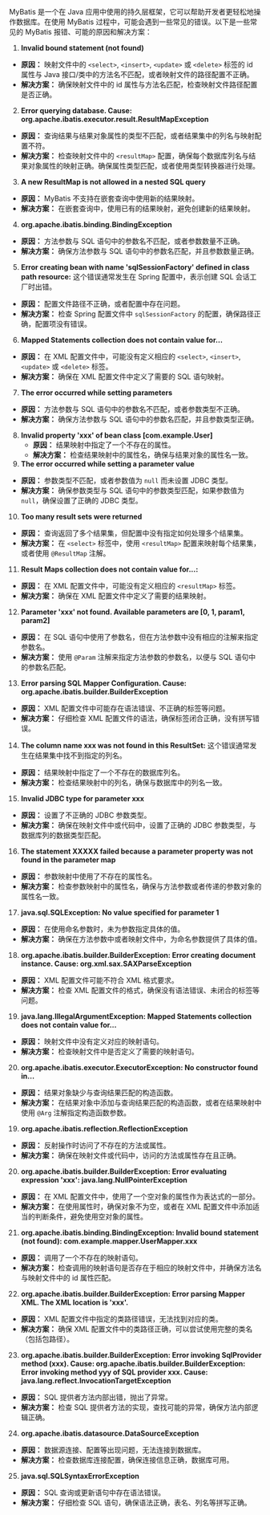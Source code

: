 MyBatis 是一个在 Java 应用中使用的持久层框架，它可以帮助开发者更轻松地操作数据库。在使用 MyBatis 过程中，可能会遇到一些常见的错误。以下是一些常见的 MyBatis 报错、可能的原因和解决方案：

1.  **Invalid bound statement (not found)**
   - **原因：** 映射文件中的 `<select>`, `<insert>`, `<update>` 或 `<delete>` 标签的 id 属性与 Java 接口/类中的方法名不匹配，或者映射文件的路径配置不正确。
   - **解决方案：** 确保映射文件中的 id 属性与方法名匹配，检查映射文件路径配置是否正确。
2.  **Error querying database. Cause: org.apache.ibatis.executor.result.ResultMapException**
   - **原因：** 查询结果与结果对象属性的类型不匹配，或者结果集中的列名与映射配置不符。
   - **解决方案：** 检查映射文件中的 `<resultMap>` 配置，确保每个数据库列名与结果对象属性的映射正确。确保属性类型匹配，或者使用类型转换器进行处理。
3.  **A new ResultMap is not allowed in a nested SQL query**
   - **原因：** MyBatis 不支持在嵌套查询中使用新的结果映射。
   - **解决方案：** 在嵌套查询中，使用已有的结果映射，避免创建新的结果映射。
4.  **org.apache.ibatis.binding.BindingException**
   - **原因：** 方法参数与 SQL 语句中的参数名不匹配，或者参数数量不正确。
   - **解决方案：** 确保方法参数与 SQL 语句中的参数名匹配，并且参数数量正确。
5.  **Error creating bean with name 'sqlSessionFactory' defined in class path resource:** 这个错误通常发生在 Spring 配置中，表示创建 SQL 会话工厂时出错。 
   - **原因：** 配置文件路径不正确，或者配置中存在问题。
   - **解决方案：** 检查 Spring 配置文件中 `sqlSessionFactory` 的配置，确保路径正确，配置项没有错误。
6.  **Mapped Statements collection does not contain value for...**
   - **原因：** 在 XML 配置文件中，可能没有定义相应的 `<select>`, `<insert>`, `<update>` 或 `<delete>` 标签。
   - **解决方案：** 确保在 XML 配置文件中定义了需要的 SQL 语句映射。
7.  **The error occurred while setting parameters**
   - **原因：** 方法参数与 SQL 语句中的参数名不匹配，或者参数类型不正确。
   - **解决方案：** 确保方法参数与 SQL 语句中的参数名匹配，并且参数类型正确。
8. **Invalid property 'xxx' of bean class [com.example.User]**
   - **原因：** 结果映射中指定了一个不存在的属性。
   - **解决方案：** 检查结果映射中的属性名，确保与结果对象的属性名一致。
9.  **The error occurred while setting a parameter value**
   - **原因：** 参数类型不匹配，或者参数值为 `null` 而未设置 JDBC 类型。
   - **解决方案：** 确保参数类型与 SQL 语句中的参数类型匹配，如果参数值为 `null`，确保设置了正确的 JDBC 类型。
10. **Too many result sets were returned**
   - **原因：** 查询返回了多个结果集，但配置中没有指定如何处理多个结果集。
   - **解决方案：** 在 `<select>` 标签中，使用 `<resultMap>` 配置来映射每个结果集，或者使用 `@ResultMap` 注解。
11.  **Result Maps collection does not contain value for...:**
   - **原因：** 在 XML 配置文件中，可能没有定义相应的 `<resultMap>` 标签。
   - **解决方案：** 确保在 XML 配置文件中定义了需要的结果映射。
12. **Parameter 'xxx' not found. Available parameters are [0, 1, param1, param2]**
   - **原因：** 在 SQL 语句中使用了参数名，但在方法参数中没有相应的注解来指定参数名。
   - **解决方案：** 使用 `@Param` 注解来指定方法参数的参数名，以便与 SQL 语句中的参数名匹配。
13. **Error parsing SQL Mapper Configuration. Cause: org.apache.ibatis.builder.BuilderException**
   - **原因：** XML 配置文件中可能存在语法错误、不正确的标签等问题。
   - **解决方案：** 仔细检查 XML 配置文件的语法，确保标签闭合正确，没有拼写错误。
14.  **The column name xxx was not found in this ResultSet:** 这个错误通常发生在结果集中找不到指定的列名。 
   - **原因：** 结果映射中指定了一个不存在的数据库列名。
   - **解决方案：** 检查结果映射中的列名，确保与数据库中的列名一致。
15. **Invalid JDBC type for parameter xxx**
   - **原因：** 设置了不正确的 JDBC 参数类型。
   - **解决方案：** 确保在映射文件中或代码中，设置了正确的 JDBC 参数类型，与数据库列的数据类型匹配。
16.  **The statement XXXXX failed because a parameter property was not found in the parameter map**
   - **原因：** 参数映射中使用了不存在的属性名。
   - **解决方案：** 检查参数映射中的属性名，确保与方法参数或者传递的参数对象的属性名一致。
17. **java.sql.SQLException: No value specified for parameter 1**
   - **原因：** 在使用命名参数时，未为参数指定具体的值。
   - **解决方案：** 确保在方法参数中或者映射文件中，为命名参数提供了具体的值。
18. **org.apache.ibatis.builder.BuilderException: Error creating document instance. Cause: org.xml.sax.SAXParseException**
   - **原因：** XML 配置文件可能不符合 XML 格式要求。
   - **解决方案：** 检查 XML 配置文件的格式，确保没有语法错误、未闭合的标签等问题。
19. **java.lang.IllegalArgumentException: Mapped Statements collection does not contain value for...**
   - **原因：** 映射文件中没有定义对应的映射语句。
   - **解决方案：** 检查映射文件中是否定义了需要的映射语句。
20. **org.apache.ibatis.executor.ExecutorException: No constructor found in...**
   - **原因：** 结果对象缺少与查询结果匹配的构造函数。
   - **解决方案：** 在结果对象中添加与查询结果匹配的构造函数，或者在结果映射中使用 `@Arg` 注解指定构造函数参数。
19.  **org.apache.ibatis.reflection.ReflectionException**
   - **原因：** 反射操作时访问了不存在的方法或属性。
   - **解决方案：** 确保在映射文件或代码中，访问的方法或属性存在且正确。
20. **org.apache.ibatis.builder.BuilderException: Error evaluating expression 'xxx': java.lang.NullPointerException**
   - **原因：** 在 XML 配置文件中，使用了一个空对象的属性作为表达式的一部分。
   - **解决方案：** 在使用属性时，确保对象不为空，或者在 XML 配置文件中添加适当的判断条件，避免使用空对象的属性。
21. **org.apache.ibatis.binding.BindingException: Invalid bound statement (not found): com.example.mapper.UserMapper.xxx**
   - **原因：** 调用了一个不存在的映射语句。
   - **解决方案：** 检查调用的映射语句是否存在于相应的映射文件中，并确保方法名与映射文件中的 id 属性匹配。
22. **org.apache.ibatis.builder.BuilderException: Error parsing Mapper XML. The XML location is 'xxx'.**
   - **原因：** XML 配置文件中指定的类路径错误，无法找到对应的类。
   - **解决方案：** 确保 XML 配置文件中的类路径正确，可以尝试使用完整的类名（包括包路径）。
23. **org.apache.ibatis.builder.BuilderException: Error invoking SqlProvider method (xxx). Cause: org.apache.ibatis.builder.BuilderException: Error invoking method yyy of SQL provider xxx. Cause: java.lang.reflect.InvocationTargetException**
   - **原因：** SQL 提供者方法内部出错，抛出了异常。
   - **解决方案：** 检查 SQL 提供者方法的实现，查找可能的异常，确保方法内部逻辑正确。
24. **org.apache.ibatis.datasource.DataSourceException**
   - **原因：** 数据源连接、配置等出现问题，无法连接到数据库。
   - **解决方案：** 检查数据库连接配置，确保连接信息正确，数据库可用。
25. **java.sql.SQLSyntaxErrorException**
   - **原因：** SQL 查询或更新语句中存在语法错误。
   - **解决方案：** 仔细检查 SQL 语句，确保语法正确，表名、列名等拼写正确。
